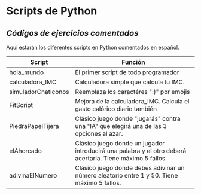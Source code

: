 
# Scripts de Python
## _Códigos de ejercicios comentados_

Aquí estarán los diferentes scripts en Python comentados en español.

| Script | Función |
| ------ | ------ |
| hola_mundo | El primer script de todo programador |
| calculadora_IMC | Calculadora simple que calcula tu IMC. |
| simuladorChatIconos | Reemplaza los caractéres ":)" por emojis |
| FitScript | Mejora de la calculadora_IMC. Calcula el gasto calórico diario también |
| PiedraPapelTijera | Clásico juego donde "jugarás" contra una "IA" que elegirá una de las 3 opciones al azar. |
| elAhorcado | Clásico juego donde un jugador introducirá una palabra y el otro deberá acertarla. Tiene máximo 5 fallos. |
| adivinaElNumero | Clásico juego donde debes adivinar un número aleatorio entre 1 y 50. Tiene máximo 5 fallos. |

[//]: # (These are reference links used in the body of this note and get stripped out when the markdown processor does its job. There is no need to format nicely because it shouldn't be seen. Thanks SO - http://stackoverflow.com/questions/4823468/store-comments-in-markdown-syntax)

   [AndroidStudio]: <https://gitlab.com/NecrosummoN/programming/-/tree/main/Android_Studio>
   [Python]: <https://gitlab.com/NecrosummoN/programming/-/tree/main/Python>